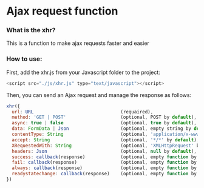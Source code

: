 # Ajax request function
### What is the xhr?
This is a function to make ajax requests faster and easier
### How to use:
First, add the xhr.js from your Javascript folder to the project:
```javascript
<script src="./js/xhr.js" type="text/javascript"></script>
```
Then, you can send an Ajax request and manage the response as follows:
```javascript
xhr({
  url: URL                                (requaired),
  method: 'GET | POST'                    (optional, POST by default),
  async: true | false                     (optional, true by default),
  data: FormData | Json                   (optional, empty string by default),
  contentType: String                     (optional, 'application/x-www-form-urlencoded; charset=UTF-8' by default),
  accept: String                          (optional, '*/*' by default),
  XRequestedWith: String                  (optional, 'XMLHttpRequest' by default),
  headers: Json                           (optional, null by default),
  success: callback(response)             (optional, empty function by default),
  fail: callback(response)                (optional, empty function by default),
  always: callback(response)              (optional, empty function by default),
  readystatechange: callback(response)    (optional, empty function by default)
})
```
